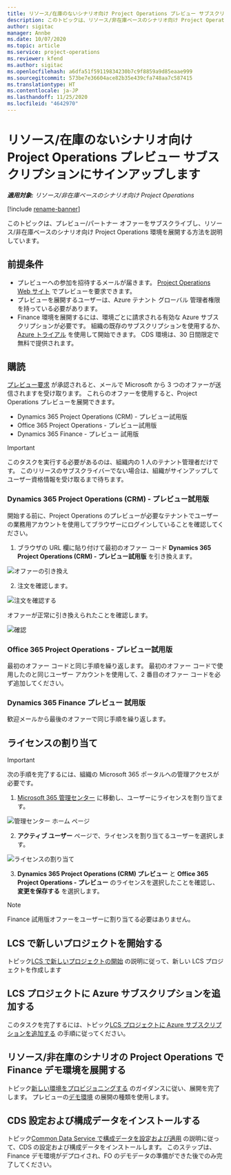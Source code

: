 ```yaml
---
title: リソース/在庫のないシナリオ向け Project Operations プレビュー サブスクリプションにサインアップします
description: このトピックは、リソース/非在庫ベースのシナリオ向け Project Operations をサブスクライブして展開する方法について説明します。
author: sigitac
manager: Annbe
ms.date: 10/07/2020
ms.topic: article
ms.service: project-operations
ms.reviewer: kfend
ms.author: sigitac
ms.openlocfilehash: a6dfa51f59119834230b7c9f8859a9d85eaae999
ms.sourcegitcommit: 573be7e36604ace82b35e439cfa748aa7c587415
ms.translationtype: HT
ms.contentlocale: ja-JP
ms.lasthandoff: 11/25/2020
ms.locfileid: "4642970"
---
```

# <a name="sign-up-for-project-operations-preview-subscriptions-for-resource-non-stocked-scenarios"></a>リソース/在庫のないシナリオ向け Project Operations プレビュー サブスクリプションにサインアップします

_**適用対象:** リソース/非在庫ベースのシナリオ向け Project Operations_

[!include [rename-banner](~/includes/cc-data-platform-banner.md)]

このトピックは、プレビュー/パートナー オファーをサブスクライブし、リソース/非在庫ベースのシナリオ向け Project Operations 環境を展開する方法を説明しています。

## <a name="prerequisites"></a>前提条件

- プレビューへの参加を招待するメールが届きます。 [Project Operations Web サイト](https://dynamics.microsoft.com/en-us/project-operations/overview/) でプレビューを要求できます。
- プレビューを展開するユーザーは、Azure テナント グローバル 管理者権限を持っている必要があります。
- Finance 環境を展開するには、環境ごとに請求される有効な Azure サブスクリプションが必要です。 組織の既存のサブスクリプションを使用するか、[Azure トライアル](https://azure.microsoft.com/en-us/free/) を使用して開始できます。 CDS 環境は、30 日間限定で無料で提供されます。

## <a name="subscribe"></a>購読

[プレビュー要求](https://forms.office.com/FormsPro/Pages/ResponsePage.aspx?id=v4j5cvGGr0GRqy180BHbR56j8lZs0FdAvwT75_WNFyxUMkRDV1NYQU5TNjE2VjhKOVBUNVg2R0s1NC4u) が承認されると、メールで Microsoft から 3 つのオファーが送信されますを受け取ります。 これらのオファーを使用すると、Project Operations プレビューを展開できます。

- Dynamics 365 Project Operations (CRM) - プレビュー試用版
- Office 365 Project Operations - プレビュー試用版
- Dynamics 365 Finance - プレビュー 試用版

> [!IMPORTANT]
> このタスクを実行する必要があるのは、組織内の 1 人のテナント管理者だけです。 このリリースのサブスクライバーでない場合は、組織がサインアップしてユーザー資格情報を受け取るまで待ちます。

### <a name="dynamics-365-project-operations-crm---preview-trial"></a>Dynamics 365 Project Operations (CRM) - プレビュー試用版 

開始する前に、Project Operations のプレビューが必要なテナントでユーザーの業務用アカウントを使用してブラウザーにログインしていることを確認してください。

1. ブラウザの URL 欄に貼り付けて最初のオファー コード **Dynamics 365 Project Operations (CRM) - プレビュー試用版** を引き換えます。

![オファーの引き換え](./media/16RedeemFirstOfferNew.png)

2. 注文を確認します。

![注文を確認する](./media/17ConfirmOrderNew.png)

オファーが正常に引き換えられたことを確認します。

![確認](./media/18OrderConfirmationNew.png)

### <a name="office-365-project-operations---preview-trial"></a>Office 365 Project Operations - プレビュー試用版

最初のオファー コードと同じ手順を繰り返します。 最初のオファー コードで使用したのと同じユーザー アカウントを使用して、2 番目のオファー コードを必ず追加してください。

### <a name="dynamics-365-finance-preview-trial"></a>Dynamics 365 Finance プレビュー 試用版

歓迎メールから最後のオファーで同じ手順を繰り返します。

## <a name="assign-licenses"></a>ライセンスの割り当て

> [!IMPORTANT]
> 次の手順を完了するには、組織の Microsoft 365 ポータルへの管理アクセスが必要です。

1. [Microsoft 365 管理センター](https://portal.office.com/) に移動し、ユーザーにライセンスを割り当てます。

![管理センター ホーム ページ](./media/14AdminPortal.png)

2. **アクティブ ユーザー** ページで、ライセンスを割り当てるユーザーを選択します。

![ライセンスの割り当て](./media/15AssignLicenses.png)

3. **Dynamics 365 Project Operations (CRM) プレビュー** と **Office 365 Project Operations - プレビュー** のライセンスを選択したことを確認し、**変更を保存する** を選択します。

> [!NOTE]
> Finance 試用版オファーをユーザーに割り当てる必要はありません。

## <a name="start-a-new-project-in-lcs"></a>LCS で新しいプロジェクトを開始する

トピック[LCS で新しいプロジェクトの開始](create-lcs-project.md) の説明に従って、新しい LCS プロジェクトを作成します

## <a name="add-an-azure-subscription-to-an-lcs-project"></a>LCS プロジェクトに Azure サブスクリプションを追加する

このタスクを完了するには、トピック[LCS プロジェクトに Azure サブスクリプションを追加する](resource-add-azure-subscription-lcs-project.md) の手順に従ってください。

## <a name="deploy-finance-demo-environment-with-project-operations-for-resourcenon-stocked-scenarios"></a>リソース/非在庫のシナリオの Project Operations で Finance デモ環境を展開する

トピック[新しい環境をプロビジョニングする](resource-provision-new-environment.md) のガイダンスに従い、展開を完了します。 プレビューの[デモ環境](https://docs.microsoft.com/dynamics365/fin-ops-core/dev-itpro/deployment/deploy-demo-environment) の展開の種類を使用します。 

## <a name="install-cds-setup-and-configuration-data"></a>CDS 設定および構成データをインストールする

トピック[Common Data Service で構成データを設定および適用](resource-apply-pro-setup-config-data.md) の説明に従って、CDS の設定および構成データをインストールします。
このステップは、Finance デモ環境がデプロイされ、FO のデモデータの準備ができた後でのみ完了してください。
